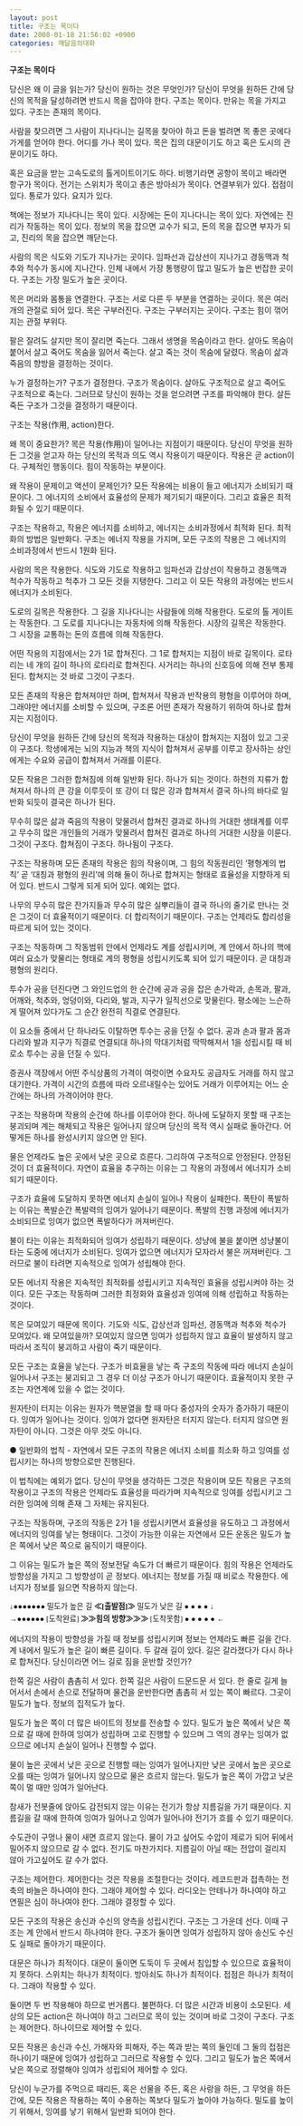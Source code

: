 ```yaml
---
layout: post
title: 구조는 목이다
date: 2008-01-18 21:56:02 +0900
categories: 깨달음의대화
---
```

**구조는 목이다**

당신은 왜 이 글을 읽는가? 당신이 원하는 것은 무엇인가? 당신이 무엇을 원하든 간에 당신의 목적을 달성하려면 반드시 목을 잡아야 한다. 구조는 목이다. 만유는 목을 가지고 있다. 구조는 존재의 목이다. 

사람을 찾으려면 그 사람이 지나다니는 길목을 찾아야 하고 돈을 벌려면 목 좋은 곳에다 가게를 얻어야 한다. 어디를 가나 목이 있다. 목은 집의 대문이기도 하고 혹은 도시의 관문이기도 하다. 

혹은 요금을 받는 고속도로의 톨게이트이기도 하다. 비행기라면 공항이 목이고 배라면 항구가 목이다. 전기는 스위치가 목이고 총은 방아쇠가 목이다. 연결부위가 있다. 접점이 있다. 통로가 있다. 요지가 있다. 

책에는 정보가 지나다니는 목이 있다. 시장에는 돈이 지나다니는 목이 있다. 자연에는 진리가 작동하는 목이 있다. 정보의 목을 잡으면 교수가 되고, 돈의 목을 잡으면 부자가 되고, 진리의 목을 잡으면 깨닫는다. 

사람의 목은 식도와 기도가 지나가는 곳이다. 임파선과 갑상선이 지나가고 경동맥과 척추와 척수가 동시에 지나간다. 인체 내에서 가장 통행량이 많고 밀도가 높은 번잡한 곳이다. 구조는 가장 밀도가 높은 곳이다. 

목은 머리와 몸통을 연결한다. 구조는 서로 다른 두 부분을 연결하는 곳이다. 목은 여러개의 관절로 되어 있다. 목은 구부러진다. 구조는 구부러지는 곳이다. 구조는 힘이 꺾어지는 관절 부위다. 

팔은 잘려도 살지만 목이 잘리면 죽는다. 그래서 생명을 목숨이라고 한다. 살아도 목숨이 붙어서 살고 죽어도 목숨을 잃어서 죽는다. 살고 죽는 것이 목숨에 달렸다. 목숨이 삶과 죽음의 향방을 결정하는 것이다. 

누가 결정하는가? 구조가 결정한다. 구조가 목숨이다. 살아도 구조적으로 살고 죽어도 구조적으로 죽는다. 그러므로 당신이 원하는 것을 얻으려면 구조를 파악해야 한다. 살든 죽든 구조가 그것을 결정하기 때문이다. 

구조는 작용(作用, action)한다.

왜 목이 중요한가? 목은 작용(作用)이 일어나는 지점이기 때문이다. 당신이 무엇을 원하든 그것을 얻고자 하는 당신의 목적과 의도 역시 작용이기 때문이다. 작용은 곧 action이다. 구체적인 행동이다. 힘이 작동하는 부분이다. 

왜 작용이 문제이고 액션이 문제인가? 모든 작용에는 비용이 들고 에너지가 소비되기 때문이다. 그 에너지의 소비에서 효율성의 문제가 제기되기 때문이다. 그리고 효율은 최적화될 수 있기 때문이다.

구조는 작용하고, 작용은 에너지를 소비하고, 에너지는 소비과정에서 최적화 된다. 최적화의 방법은 일반화다. 구조는 에너지 작용을 가지며, 모든 구조의 작용은 그 에너지의 소비과정에서 반드시 1원화 된다.

사람의 목은 작용한다. 식도와 기도로 작용하고 임파선과 갑상선이 작용하고 경동맥과 척수가 작동하고 척추가 그 모든 것을 지탱한다. 그리고 이 모든 작용의 과정에는 반드시 에너지가 소비된다. 

도로의 길목은 작용한다. 그 길을 지나다니는 사람들에 의해 작용한다. 도로의 톨 게이트는 작동한다. 그 도로를 지나다니는 자동차에 의해 작동한다. 시장의 길목은 작동한다. 그 시장을 교통하는 돈의 흐름에 의해 작동한다.

어떤 작용의 지점에서는 2가 1로 합쳐진다. 그 1로 합쳐지는 지점이 바로 길목이다. 로타리는 네 개의 길이 하나의 로타리로 합쳐진다. 사거리는 하나의 신호등에 의해 전부 통제된다. 합쳐지는 것 바로 그것이 구조다. 

모든 존재의 작용은 합쳐져야만 하며, 합쳐져서 작용과 반작용의 평형을 이루어야 하며, 그래야만 에너지를 소비할 수 있으며, 구조론 어떤 존재가 작용하기 위하여 하나로 합쳐지는 지점이다. 

당신이 무엇을 원하든 간에 당신의 목적과 작용하는 대상이 합쳐지는 지점이 있고 그곳이 구조다. 학생에게는 뇌의 지능과 책의 지식이 합쳐져서 공부를 이루고 장사하는 상인에게는 수요와 공급이 합쳐져서 거래를 이룬다. 

모든 작용은 그러한 합쳐짐에 의해 일반화 된다. 하나가 되는 것이다. 하천의 지류가 합쳐져서 하나의 큰 강을 이루듯이 또 강이 더 많은 강과 합쳐져서 결국 하나의 바다로 일반화 되듯이 결국은 하나가 된다.

무수히 많은 삶과 죽음의 작용이 맞물려서 합쳐진 결과로 하나의 거대한 생태계를 이루고 무수히 많은 개인들의 거래가 맞물려서 합쳐진 결과로 하나의 거대한 시장을 이룬다. 그것이 구조다. 합쳐짐이 구조다. 하나됨이 구조다. 

구조는 작용하며 모든 존재의 작용은 힘의 작용이며, 그 힘의 작동원리인 ‘평형계의 법칙’ 곧 ‘대칭과 평형의 원리’에 의해 둘이 하나로 합쳐지는 형태로 효율성을 지향하게 되어 있다. 반드시 그렇게 되게 되어 있다. 예외는 없다. 

나무의 무수히 많은 잔가지들과 무수히 많은 실뿌리들이 결국 하나의 줄기로 만나는 것은 그것이 더 효율적이기 때문이다. 더 합리적이기 때문이다. 구조는 언제라도 합리성을 따르게 되어 있는 것이다. 

구조는 작동하며 그 작동범위 안에서 언제라도 계를 성립시키며, 계 안에서 하나의 핵에 여러 요소가 맞물리는 형태로 계의 평형을 성립시키도록 되어 있기 때문이다. 곧 대칭과 평형의 원리다. 

투수가 공을 던진다면 그 와인드업의 한 순간에 공과 공을 잡은 손가락과, 손목과, 팔과, 어깨와, 척추와, 엉덩이와, 다리와, 발과, 지구가 일직선으로 맞물린다. 평소에는 느슨하게 떨어져 있다가도 그 순간 완전히 직결로 연결된다. 

이 요소들 중에서 단 하나라도 이탈하면 투수는 공을 던질 수 없다. 공과 손과 팔과 몸과 다리와 발과 지구가 직결로 연결되대 하나의 막대기처럼 딱딱해져서 1을 성립시킬 때 비로소 투수는 공을 던질 수 있다. 

증권사 객장에서 어떤 주식상품의 가격이 여럿이면 수요자도 공급자도 거래를 하지 않고 대기한다. 가격이 시간의 흐름에 따라 오르내릴수는 있어도 거래가 이루어지는 어느 순간에는 하나의 가격이어야 한다.

구조는 작용하며 작용의 순간에 하나를 이루어야 한다. 하나에 도달하지 못할 때 구조는 붕괴되며 계는 해체되고 작용은 일어나지 않으며 당신의 목적 역시 실패로 돌아간다. 어떻게든 하나를 완성시키지 않으면 안 된다. 

물은 언제라도 높은 곳에서 낮은 곳으로 흐른다. 그리하여 구조적으로 안정된다. 안정된 것이 더 효율적이다. 자연이 효율을 추구하는 이유는 그 작용의 과정에서 에너지가 소비되기 때문이다. 

구조가 효율에 도달하지 못하면 에너지 손실이 일어나 작용이 실패한다. 폭탄이 폭발하는 이유는 폭발순간 폭발력의 잉여가 일어나기 때문이다. 폭발의 진행 과정에 에너지가 소비되므로 잉여가 없으면 폭발하다가 꺼져버린다. 

불이 타는 이유는 최적화되어 잉여가 성립하기 때문이다. 성냥에 불을 붙이면 성냥불이 타는 도중에 에너지가 소비된다. 잉여가 없으면 에너지가 모자라서 불은 꺼져버린다. 그러므로 불이 타려면 지속적으로 잉여가 성립해야 한다.

모든 에너지 작용은 지속적인 최적화를 성립시키고 지속적인 효율을 성립시켜야 하는 것이다. 모든 구조는 작동하며 그러한 최정화와 효율성과 잉여에 의해 성립하고 작동하는 것이다. 

목은 모여있기 때문에 목이다. 기도와 식도, 갑상선과 임파선, 경동맥과 척추와 척수가 모여있다. 왜 모여있을까? 모여있지 않으면 잉여가 성립하지 않고 효율이 발생하지 않고 따라서 조직이 붕괴하고 사람이 죽기 때문이다. 

모든 구조는 효율을 낳는다. 구조가 비효율을 낳는 즉 구조의 작동에 따라 에너지 손실이 일어나서 구조는 붕괴되고 그 경우 더 이상 구조가 아니기 때문이다. 효율적이지 못한 구조는 자연계에 있을 수 없는 것이다. 

원자탄이 터지는 이유는 원자가 핵분열을 할 때 마다 중성자의 숫자가 증가하기 때문이다. 잉여가 일어나는 것이다. 잉여가 없다면 원자탄은 터지지 않는다. 터지지 않으면 원자탄이 아니다. 그것은 아무 것도 아니다. 

● 일반화의 법칙 - 자연에서 모든 구조의 작용은 에너지 소비를 최소화 하고 잉여를 성립시키는 하나의 방향으로만 진행된다. 

이 법칙에는 예외가 없다. 당신이 무엇을 생각하든 그것은 작용이며 모든 작용은 구조의 작용이고 구조의 작용은 언제라도 효율성을 따라가며 지속적으로 잉여를 성립시키고 그러한 잉여에 의해 존재 그 자체는 유지된다. 

구조는 작동하며, 구조의 작동은 2가 1을 성립시키면서 효율성을 유도하고 그 과정에서 에너지의 잉여를 낳는 형태이다. 그것이 가능한 이유는 자연에서 모든 운동은 밀도가 높은 쪽에서 낮은 쪽으로 움직이기 때문이다.

그 이유는 밀도가 높은 쪽의 정보전달 속도가 더 빠르기 때문이다. 힘의 작용은 언제라도 방향성을 가지고 그 방향성이 곧 정보다. 에너지는 정보를 가질 때 비로소 작용한다. 에너지가 정보를 잃으면 작용하지 않는다. 

<P STYLE='font-family:"바탕";font-size:10.000pt;color:"#000000";text-align:justify;line-height:160%;text-indent:0.000px;margin-left:0.000px;margin-right:0.000px;margin-top:0.000px;margin-bottom:0.000px;'>
  ↓●●●●●●● 밀도가 높은 길 <b>≪[출발점]≫ </b>밀도가 낮은 길 ● ● ● ● ↓
</P>

<P STYLE='font-family:"바탕";font-size:10.000pt;color:"#000000";text-align:justify;line-height:160%;text-indent:0.000px;margin-left:0.000px;margin-right:0.000px;margin-top:0.000px;margin-bottom:0.000px;'>
  →●●●●●● [도착완료] <b>≫≫힘의 방향≫≫≫</b> [도착못함] ● ● ● ● ● ←
</P>

에너지의 작용이 방향성을 가질 때 정보를 성립시키며 정보는 언제라도 빠른 길을 간다. 계 내에서 밀도가 높은 길이 빠른 길이다. 두 갈래 길이 있다. 길은 갈라졌다가 다시 하나로 합쳐진다. 당신이라면 어느 길로 짐을 운반할 것인가?

한쪽 길은 사람이 촘촘히 서 있다. 한쪽 길은 사람이 드문드문 서 있다. 한 줄로 길게 늘어서서 손에서 손으로 전달하며 물건을 운반한다면 촘촘히 서 있는 쪽이 빠르다. 그곳이 밀도가 높다. 정보의 집적도가 높다. 

밀도가 높은 쪽이 더 많은 바이트의 정보를 전송할 수 있다. 밀도가 높은 쪽에서 낮은 쪽으로 갈 때에 한하여 잉여가 성립하며 고로 진행할 수 있으며 그 역의 경우는 잉여가 없으므로 에너지 손실이 일어나 진행할 수 없다.

물이 높은 곳에서 낮은 곳으로 진행할 때는 잉여가 일어나지만 낮은 곳에서 높은 곳으로 오를 때는 잉여가 일어나지 않으므로 물은 흐르지 않는다. 밀도가 높은 쪽이 가깝고 낮은 쪽이 멀 때만 잉여가 일어난다. 

참새가 전봇줄에 앉아도 감전되지 않는 이유는 전기가 항상 지름길을 가기 때문이다. 지름길을 갈 때에 한하여 잉여가 일어나고 잉여가 일어나야 전기가 흐를 수 있기 때문이다. 

수도관이 구멍나 물이 새면 흐르지 않는다. 물이 가고 싶어도 수압이 제로가 되어 뒤에서 밀어주지 않으므로 갈 수 없다. 전기도 마찬가지다. 지름길이 아닐 때는 전압이 걸리지 않아 가고싶어도 갈 수가 없다.

구조는 제어한다. 제어한다는 것은 작용을 조절한다는 것이다. 레코드판과 접촉하는 전축의 바늘은 하나여야 한다. 그래야 제어할 수 있다. 라디오는 안테나가 하나여야 하고 연필은 심이 하나여야 한다. 그래야 결정할 수 있다.

모든 구조의 작용은 송신과 수신의 양측을 성립시킨다. 구조는 그 가운데 선다. 이때 구조는 계 안에서 반드시 하나여야 한다. 구조가 둘이면 잉여가 성립하지 않아 송신도 수신도 실패로 돌아가기 때문이다. 

대문은 하나가 최적이다. 대문이 둘이면 도둑이 두 곳에서 침입할 수 있으므로 효율적이지 못하다. 스위치는 하나가 최적이다. 방아쇠도 하나가 최적이다. 접점은 하나가 최적이다. 그래야 작용할 수 있다. 

둘이면 두 번 작용해야 하므로 번거롭다. 불편하다. 더 많은 시간과 비용이 소모된다. 세상의 모든 action은 하나여야 하고 그러므로 목이 있는 것이며 바로 그것이 구조다. 구조는 제어한다. 하나이므로 제어할 수 있다. 

모든 작용은 송신과 수신, 가해자와 피해자, 주는 쪽과 받는 쪽의 둘인데 그 둘의 접점은 하나이기 때문에 잉여가 성립하고 그러므로 작용할 수 있다. 그리고 밀도가 높은 쪽에서 낮은 쪽으로 정렬해야 잉여가 성립되어 제어할 수 있다.

당신이 누군가를 주먹으로 때리든, 혹은 선물을 주든, 혹은 사랑을 하든, 그 무엇을 하든 간에, 모든 작용은 작용하는 쪽이 수용하는 쪽보다 밀도가 높아야 가능하다. 밀도를 높이기 위해서, 잉여를 낳기 위해서 일반화 되어야 한다.